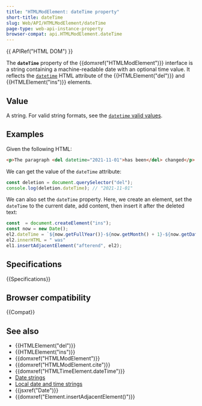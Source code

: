 ```yaml
---
title: "HTMLModElement: dateTime property"
short-title: dateTime
slug: Web/API/HTMLModElement/dateTime
page-type: web-api-instance-property
browser-compat: api.HTMLModElement.dateTime
---
```


{{ APIRef("HTML DOM") }}

The
**`dateTime`** property of the {{domxref("HTMLModElement")}} interface is a string containing a machine-readable date with an optional
time value. It reflects the [`datetime`](/en-US/docs/Web/HTML/Element/time#datetime) HTML attribute of the {{HTMLElement("del")}} and {{HTMLElement("ins")}} elements.

## Value

A string. For valid string formats, see the [`datetime` valid values](/en-US/docs/Web/HTML/Element/time#valid_datetime_values).

## Examples

Given the following HTML:

```html
<p>The paragraph <del datetime="2021-11-01">has been</del> changed</p>
```

We can get the value of the `dateTime` attribute:

```js
const deletion = document.querySelector("del");
console.log(deletion.dateTime); // "2021-11-01"
```

We can also set the `dateTime` property. Here, we create an element, set the `dateTime` to the current date, add content, then insert it after the deleted text:

```js
const  = document.createElement("ins");
const now = new Date();
el2.dateTime = `${now.getFullYear()}-${now.getMonth() + 1}-${now.getDate()}`;
el2.innerHTML = " was"
el1.insertAdjacentElement("afterend", el2);
```

## Specifications

{{Specifications}}

## Browser compatibility

{{Compat}}

## See also

- {{HTMLElement("del")}}
- {{HTMLElement("ins")}}
- {{domxref("HTMLModElement")}}
- {{domxref("HTMLModElement.cite")}}
- {{domxref("HTMLTimeElement.dateTime")}}
- [Date strings](/en-US/docs/Web/HTML/Date_and_time_formats#date_strings)
- [Local date and time strings](/en-US/docs/Web/HTML/Date_and_time_formats#local_date_and_time_strings)
- {{jsxref("Date")}}
- {{domxref("Element.insertAdjacentElement()")}}
